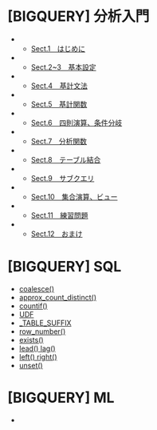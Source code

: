 # [BIGQUERY] 分析入門
- - [Sect.1　はじめに](google_bigquery)
- - [Sect.2~3　基本設定](google_bigquery_2_3)
- - [Sect.4　基計文法](google_bigquery_4)
- - [Sect.5　基計関数](google_bigquery_5)
- - [Sect.6　四則演算、条件分岐](google_bigquery_6)
- - [Sect.7　分析関数](google_bigquery_7)
- - [Sect.8　テーブル結合](google_bigquery_8)
- - [Sect.9　サブクエリ](google_bigquery_9)
- - [Sect.10　集合演算、ビュー](google_bigquery_10)
- - [Sect.11　練習問題](google_bigquery_11)
- - [Sect.12　おまけ](google_bigquery_12)

# [BIGQUERY] SQL
- [coalesce()](sql_coalesce)
- [approx_count_distinct()](sql_approx_count_distinct)
- [countif()](sql_countif)
- [UDF](sql_udf)
- [_TABLE_SUFFIX](sql_table_suffix)
- [row_number()](sql_row_number)
- [exists()](sql_exists)
- [lead() lag()](sql_lead)
- [left() right()](sql_left_right)
- [unset()](sql_unset)


# [BIGQUERY] ML
- []()
